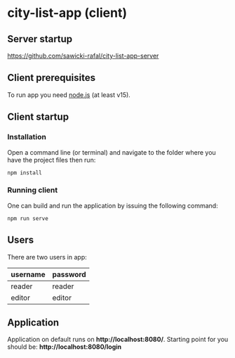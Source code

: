 # city-list-app (client)

## Server startup

https://github.com/sawicki-rafal/city-list-app-server

## Client prerequisites

To run app you need [node.js](https://nodejs.org/en/) (at least v15).

## Client startup

### Installation

Open a command line (or terminal) and navigate to the folder where you have the project files then run:

```
npm install
```

### Running client

One can build and run the application by issuing the following command:

```
npm run serve
```

## Users

There are two users in app:

| username | password |
|----------|----------|
| reader   | reader   |
| editor   | editor   |

## Application

Application on default runs on **http://localhost:8080/**. Starting point for you should be: **http://localhost:8080/login**



